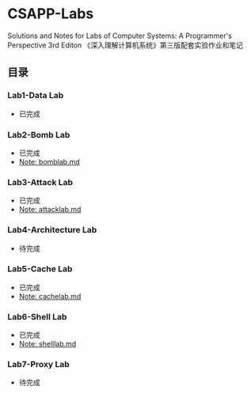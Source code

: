 # CSAPP-Labs
Solutions and Notes for Labs of Computer Systems: A Programmer's Perspective 3rd Editon
《深入理解计算机系统》第三版配套实验作业和笔记

## 目录
### Lab1-Data Lab
+ 已完成
### Lab2-Bomb Lab
+ 已完成
+ [Note: bomblab.md](./Lab2-bomb/bomblab.md)
### Lab3-Attack Lab
+ 已完成
+ [Note: attacklab.md](./Lab3-attack/attacklab.md)
### Lab4-Architecture Lab
+ 待完成
### Lab5-Cache Lab
+ 已完成
+ [Note: cachelab.md](./Lab5-cache/cachelab.md)
### Lab6-Shell Lab
+ 已完成
+ [Note: shelllab.md](./Lab6-shell/shelllab.md)
### Lab7-Proxy Lab
+ 待完成

